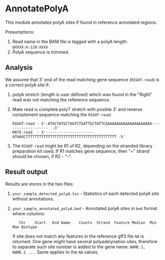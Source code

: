 # AnnotatePolyA

This module annotates polyA sites if found in reference annotated regions.

Presumptions:
1. Read name in the BAM file is tagged with a polyA length: `@XXXX:A:120:XXXX`
2. PolyA sequence is trimmed.

## Analysis

We assume that 3' end of the read matching gene sequence (`RIGHT-read`) is a correct polyA site if:

   1. polyA stretch (length is user defined) which was found in the "Right" read was not matching the
      reference sequence.

   2. Mate read is complete polyT stretch with posible 3' end reverse complement sequence matching the
      `RIGHT-read`:
      ```
      RIGHT-read - 5'-ATGCTATGCTAGTCTGATTGCTATTCGAAAAAAAAAAAAAAAAAAAA--------------------  -3'
      MATE-read  - 3'----------------------ATAAGCTTTTTTTTTTTTTTTTTTTTTTTTTTTTTTTTTTTTTTTTT -5'
      ```

   3. The `RIGHT-read` might be R1 of R2, depending on the stranded library preparation kit used. If R1
   matches gene sequence, then "+" strand should be chosen, if R2 - "-".

## Result output

Results are stores in the two files:

   1. `your_sample_detected_polyA.tsv` - Statistics of each detected polyA site without annotations.

   2. `your_sample_annotated_polyA.bed` - Annotated polyA sites in `bed` format where columns:
      ```
         Chr	Start	End	Name	Counts	Strand	Feature	Median	Min	Max	Biotype
      ```
      If site does not match any features in the reference gff3 file `NA` is returned.
      One gene might have several polyadelynation sites, therefore to separate such site number is
      added to the gene name: `NAME.1, NAME.2 ...`. Same applies to the `NA` values.
